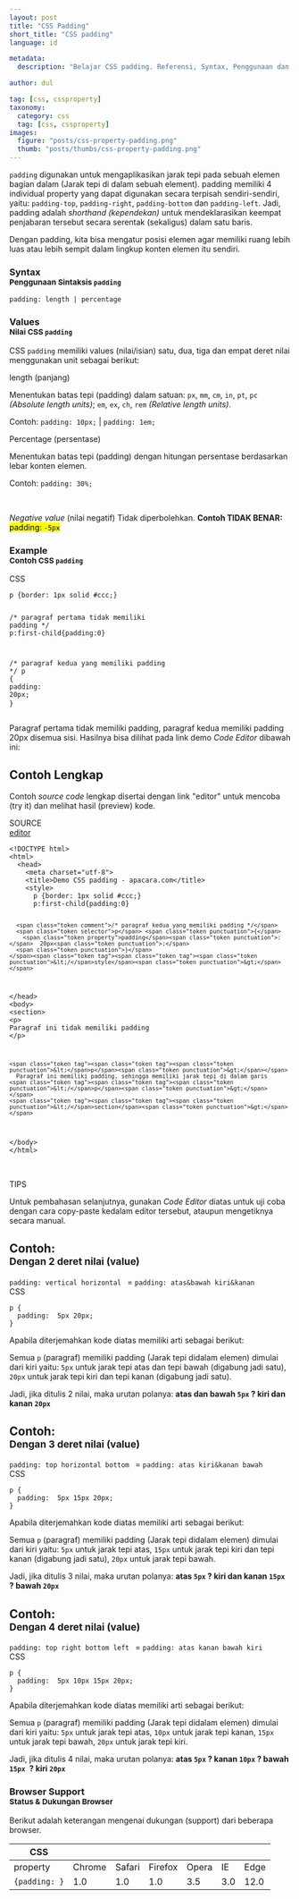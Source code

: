 ```yaml
---
layout: post
title: "CSS Padding"
short_title: "CSS padding"
language: id

metadata:
  description: "Belajar CSS padding. Referensi, Syntax, Penggunaan dan Penjelasan padding di dalam CSS. Panduan, tutorial  dan contoh CSS padding bahasa Indonesia"

author: dul  

tag: [css, cssproperty]
taxonomy:
  category: css
  tag: [css, cssproperty]
images:
  figure: "posts/css-property-padding.png"
  thumb: "posts/thumbs/css-property-padding.png"
---
```

<p>
<code>padding</code> digunakan untuk mengaplikasikan jarak tepi pada sebuah elemen bagian dalam (Jarak tepi di dalam sebuah element). padding memiliki 4 individual property yang dapat digunakan secara terpisah sendiri-sendiri, yaitu: <code>padding-top</code>, <code>padding-right</code>, <code>padding-bottom</code> dan <code>padding-left</code>. Jadi, padding adalah <em>shorthand (kependekan)</em> untuk mendeklarasikan keempat penjabaran tersebut secara serentak (sekaligus) dalam satu baris. </p>
<p>Dengan padding, kita bisa mengatur posisi elemen agar memiliki ruang lebih luas atau lebih sempit dalam lingkup konten elemen itu sendiri.
</p>
<section id="syntax">
    <h3 class="title-sub bd-danger bd-left bd-left-only">Syntax <br>
    <small>Penggunaan Sintaksis <code>padding</code></small>
    </h3>

<!-- syntax -->
<div class="icode itheme syntax">
<pre class="prettyprint highlight language-css"><code data-language="css" class=" inline language-css"><span class="token property">padding</span><span class="token punctuation">:</span> length | percentage</code>
</pre>
</div>
</section>
<section id="value">
<h3 class="title-sub bd-danger bd-left bd-left-only">Values <br>
<small>Nilai CSS <code>padding</code></small></h3>
<div class="dul-block">
<p>CSS <code>padding</code> memiliki values (nilai/isian) satu, dua, tiga dan empat deret nilai menggunakan unit sebagai berikut:</p>
<!-- VALUE -->
<div class="icard bg-gr3 bd-primary bd-top bd-top-only">
  <div class="icard-heading clearfix co-wh bg-gr2">
    <div class="icard-bar">
      <div class="icard-bar-left pull-left">
       <span class="co-bl">length (panjang)</span>
      </div>
    </div>
  </div>
  <div class="icard-body icode itheme">
  <p>Menentukan batas tepi (padding) dalam satuan: <code>px</code>, <code>mm</code>, <code>cm</code>, <code>in</code>, <code>pt</code>, <code>pc</code> <em>(Absolute length units)</em>; <code>em</code>, <code>ex</code>, <code>ch</code>, <code>rem</code> <em>(Relative length units)</em>.
  </p>
  </div>
  <div class="icard-footer clearfix bg-gr2 icode itheme">
<p>Contoh: <code>padding: 10px;</code> | <code>padding: 1em;</code> </p>
  </div>
</div>
<!-- VALUE -->
<div class="icard bg-gr3 bd-primary bd-top bd-top-only">
  <div class="icard-heading clearfix co-wh bg-gr2">
    <div class="icard-bar">
      <div class="icard-bar-left pull-left">
       <span class="co-bl">Percentage (persentase)</span>
      </div>
    </div>
  </div>
  <div class="icard-body icode itheme">
<p>Menentukan batas tepi (padding) dengan hitungan persentase berdasarkan lebar konten elemen.
</p>
  </div>
  <div class="icard-footer clearfix bg-gr2 icode itheme">
<p>Contoh: <code>padding: 30%;</code> </p>
  </div>
</div>
<br>
<div class="icard">
  <div class="icard-body bg-danger2">
 <p><em>Negative value</em> (nilai negatif) Tidak diperbolehkan. <strong>Contoh TIDAK BENAR: </strong> <mark>padding: <code>-5px</code></mark></p>
  </div>
</div>

</div>
</section>

<section id="example">
      <h3 class="title-sub bd-danger bd-left bd-left-only">Example<br>
    <small>Contoh CSS <code>padding</code></small>
  </h3>
    <div class="dul-block">
<!-- Contoh kode CSS-->
<div class="icard">
  <div class="icard-heading clearfix co-wh bg-tw">
    <div class="icard-bar">
      <div class="icard-bar-left pull-left">
        <i class="fa fa-css" aria-hidden="true"></i>
        <span>CSS</span>
      </div>
    </div>
  </div>
  <div class="icard-body icode itheme">
<pre class="prettyprint highlight max-height language-css"><code data-language="css" class=" language-css"><span class="token selector">p</span> <span class="token punctuation">{</span><span class="token property">border</span><span class="token punctuation">:</span> 1px solid #ccc<span class="token punctuation">;</span><span class="token punctuation">}</span>

<span class="token comment">/* paragraf pertama tidak memiliki padding */</span>
<span class="token selector">p:first-child</span><span class="token punctuation">{</span><span class="token property">padding</span><span class="token punctuation">:</span>0<span class="token punctuation">}</span>

<span class="token comment">/* paragraf kedua yang memiliki padding */</span>
<span class="token selector">p</span> <span class="token punctuation">{</span>
<span class="token property">padding</span><span class="token punctuation">:</span>  20px<span class="token punctuation">;</span>
<span class="token punctuation">}</span></code>
</pre>
  </div>
</div>
<p>
Paragraf pertama tidak memiliki padding, paragraf kedua memiliki padding 20px disemua sisi. Hasilnya bisa dilihat pada link demo <em>Code Editor</em> dibawah ini:
</p>
     </div>
</section>
<h2 class="title-sub bd-danger bd-left bd-left-only">Contoh Lengkap
</h2>
<p>Contoh <em>source code</em> lengkap disertai dengan link  &quot;editor&quot; untuk mencoba (try it) dan melihat hasil (preview) kode.</p>
<div class="icard">
  <div class="icard-heading clearfix co-wh bg-pi2">
    <div class="icard-bar">
      <div class="icard-bar-left pull-left">
        <i class="fa fa-html5" aria-hidden="true"></i>
        <span>SOURCE</span>
      </div>
      <div class="icard-bar-right pull-right">
        <a href="https://www.apacara.com/example/css/property/padding.html" target="_blank"><span>editor</span><i class="fa fa-external-link" role="button"></i></a>
      </div>
    </div>
  </div>
  <div class="icard-body icode itheme bg-gr3">
<pre class="prettyprint highlight max-height language-markup"><code data-language="html" class="inline  language-markup"><span class="token doctype">&lt;!DOCTYPE html&gt;</span>
<span class="token tag"><span class="token tag"><span class="token punctuation">&lt;</span>html</span><span class="token punctuation">&gt;</span></span>
  <span class="token tag"><span class="token tag"><span class="token punctuation">&lt;</span>head</span><span class="token punctuation">&gt;</span></span>
    <span class="token tag"><span class="token tag"><span class="token punctuation">&lt;</span>meta</span> <span class="token attr-name">charset</span><span class="token attr-value"><span class="token punctuation">=</span><span class="token punctuation">"</span>utf-8<span class="token punctuation">"</span></span><span class="token punctuation">&gt;</span></span>
    <span class="token tag"><span class="token tag"><span class="token punctuation">&lt;</span>title</span><span class="token punctuation">&gt;</span></span>Demo CSS padding - apacara.com<span class="token tag"><span class="token tag"><span class="token punctuation">&lt;/</span>title</span><span class="token punctuation">&gt;</span></span>
    <span class="token tag"><span class="token tag"><span class="token punctuation">&lt;</span>style</span><span class="token punctuation">&gt;</span></span><span class="token style language-css">
      <span class="token selector">p</span> <span class="token punctuation">{</span><span class="token property">border</span><span class="token punctuation">:</span> 1px solid #ccc<span class="token punctuation">;</span><span class="token punctuation">}</span>
      <span class="token selector">p:first-child</span><span class="token punctuation">{</span><span class="token property">padding</span><span class="token punctuation">:</span>0<span class="token punctuation">}</span>

      <span class="token comment">/* paragraf kedua yang memiliki padding */</span>
      <span class="token selector">p</span> <span class="token punctuation">{</span>
        <span class="token property">padding</span><span class="token punctuation">:</span>  20px<span class="token punctuation">;</span>
      <span class="token punctuation">}</span>
    </span><span class="token tag"><span class="token tag"><span class="token punctuation">&lt;/</span>style</span><span class="token punctuation">&gt;</span></span>
  <span class="token tag"><span class="token tag"><span class="token punctuation">&lt;/</span>head</span><span class="token punctuation">&gt;</span></span>
  <span class="token tag"><span class="token tag"><span class="token punctuation">&lt;</span>body</span><span class="token punctuation">&gt;</span></span>
    <span class="token tag"><span class="token tag"><span class="token punctuation">&lt;</span>section</span><span class="token punctuation">&gt;</span></span>
    <span class="token tag"><span class="token tag"><span class="token punctuation">&lt;</span>p</span><span class="token punctuation">&gt;</span></span>
      Paragraf ini tidak memiliki padding
    <span class="token tag"><span class="token tag"><span class="token punctuation">&lt;/</span>p</span><span class="token punctuation">&gt;</span></span>

    <span class="token tag"><span class="token tag"><span class="token punctuation">&lt;</span>p</span><span class="token punctuation">&gt;</span></span>
      Paragraf ini memiliki padding, sehingga memiliki jarak tepi di dalam garis
    <span class="token tag"><span class="token tag"><span class="token punctuation">&lt;/</span>p</span><span class="token punctuation">&gt;</span></span>
    <span class="token tag"><span class="token tag"><span class="token punctuation">&lt;/</span>section</span><span class="token punctuation">&gt;</span></span>
  <span class="token tag"><span class="token tag"><span class="token punctuation">&lt;/</span>body</span><span class="token punctuation">&gt;</span></span>
<span class="token tag"><span class="token tag"><span class="token punctuation">&lt;/</span>html</span><span class="token punctuation">&gt;</span></span></code>
</pre>
  </div>
</div>
<br>
<div class="icard">
  <div class="icard-heading clearfix co-wh bg-success">
    <div class="icard-bar bar-lg">
      <div class="icard-bar-left pull-left">
        <i class="fa fa-check-circle" aria-hidden="true"></i>
        <span>TIPS</span>
      </div>
    </div>
  </div>
  <div class="icard-body bg-success2">
<p class="uk-text-left">Untuk pembahasan selanjutnya, gunakan <em>Code Editor</em> diatas untuk uji coba dengan cara copy-paste kedalam editor tersebut, ataupun mengetiknya secara manual.</p>
  </div>
</div>

<div class="dul-block">
  <h2 class="title-sub bd-primary bd-left bd-left-only"><strong>Contoh: </strong><br><small>
<span class="text-info">Dengan 2 deret nilai (value)</span></small>
</h2>
<div>
<code>padding: vertical horizontal </code> = <code>padding: atas&amp;bawah kiri&amp;kanan</code>
</div>
<div class="icard">
  <div class="icard-heading clearfix co-wh bg-tw">
    <div class="icard-bar">
      <div class="icard-bar-left pull-left">
        <i class="fa fa-css" aria-hidden="true"></i>
        <span>CSS</span>
      </div>
    </div>
  </div>
  <div class="icard-body icode itheme">
<pre class="prettyprint highlight max-height language-css"><code data-language="css" class=" language-css"><span class="token selector">p</span> <span class="token punctuation">{</span>
  <span class="token property">padding</span><span class="token punctuation">:</span>  5px 20px<span class="token punctuation">;</span>
<span class="token punctuation">}</span></code>
</pre>
  </div>
</div>
<p>Apabila diterjemahkan kode diatas memiliki arti sebagai berikut:</p>
<p>Semua <code>p</code> (paragraf) memiliki padding (Jarak tepi didalam elemen) dimulai dari kiri yaitu: <code>5px</code> untuk jarak tepi atas dan tepi bawah (digabung jadi satu), <code>20px</code> untuk jarak tepi kiri dan tepi kanan (digabung jadi satu).</p>
<p class="dul-callout dul-callout-warning">Jadi, jika ditulis 2 nilai, maka urutan polanya: <strong class="text-danger">atas dan bawah <code>5px</code> ? kiri dan kanan <code>20px</code></strong>
</p>
</div>

<div class="dul-block">
  <h2 class="title-sub bd-primary bd-left bd-left-only"><strong>Contoh: </strong><br><small>
<span class="text-info">Dengan 3 deret nilai (value)</span></small>
</h2>
<div>
<code>padding: top horizontal bottom </code> = <code>padding: atas kiri&amp;kanan bawah </code>
</div>
<div class="icard">
  <div class="icard-heading clearfix co-wh bg-tw">
    <div class="icard-bar">
      <div class="icard-bar-left pull-left">
        <i class="fa fa-css" aria-hidden="true"></i>
        <span>CSS</span>
      </div>
     <!--  -->
    </div>
  </div>
  <div class="icard-body icode itheme">
<pre class="prettyprint highlight max-height language-css"><code data-language="css" class=" language-css"><span class="token selector">p</span> <span class="token punctuation">{</span>
  <span class="token property">padding</span><span class="token punctuation">:</span>  5px 15px 20px<span class="token punctuation">;</span>
<span class="token punctuation">}</span></code>
</pre>
  </div>
</div>
<p>Apabila diterjemahkan kode diatas memiliki arti sebagai berikut:</p>
<p>Semua <code>p</code> (paragraf) memiliki padding (Jarak tepi didalam elemen) dimulai dari kiri yaitu: <code>5px</code> untuk jarak tepi atas, <code>15px</code> untuk jarak tepi kiri dan tepi kanan (digabung jadi satu), <code>20px</code> untuk jarak tepi bawah. </p>
<p class="dul-callout dul-callout-warning">Jadi, jika ditulis 3 nilai, maka urutan polanya: <strong class="text-danger">atas <code>5px</code> ? kiri dan kanan <code>15px</code> ? bawah <code>20px </code></strong>
</p>
</div>
<div class="dul-block">
  <h2 class="title-sub bd-primary bd-left bd-left-only"><strong>Contoh: </strong><br><small>
<span class="text-info">Dengan 4 deret nilai (value)</span></small>
</h2>
<div>
<code>padding: top right bottom left </code> = <code>padding: atas kanan bawah kiri </code>
</div>
<div class="icard">
  <div class="icard-heading clearfix co-wh bg-tw">
    <div class="icard-bar">
      <div class="icard-bar-left pull-left">
        <i class="fa fa-css" aria-hidden="true"></i>
        <span>CSS</span>
      </div>
     <!--  -->
    </div>
  </div>
  <div class="icard-body icode itheme">
<pre class="prettyprint highlight max-height language-css"><code data-language="css" class=" language-css"><span class="token selector">p</span> <span class="token punctuation">{</span>
  <span class="token property">padding</span><span class="token punctuation">:</span>  5px 10px 15px 20px<span class="token punctuation">;</span>
<span class="token punctuation">}</span></code>
</pre>
  </div>
</div>
<p>Apabila diterjemahkan kode diatas memiliki arti sebagai berikut:</p>
<p>Semua <code>p</code> (paragraf) memiliki padding (Jarak tepi didalam elemen) dimulai dari kiri yaitu: <code>5px</code> untuk jarak tepi atas, <code>10px</code> untuk jarak tepi kanan, <code>15px</code> untuk jarak tepi bawah, <code>20px</code> untuk jarak tepi kiri. </p>
<p class="dul-callout dul-callout-warning">Jadi, jika ditulis 4 nilai, maka urutan polanya: <strong class="text-danger">atas <code>5px</code> ? kanan <code>10px</code> ? bawah <code>15px </code>? kiri <code>20px</code></strong>
</p>
</div>

<!-- Article Aside -->

<!-- Browser Support -->
<aside id="browser">
<h3 class="title-sub bd-danger bd-left bd-left-only">Browser Support <br>
  <small>Status &amp; Dukungan Browser </small>
</h3>
<p>Berikut adalah keterangan mengenai dukungan (support) dari beberapa browser.</p>
<div class="table-responsive uk-overflow-container">
  <table class="table uk-table uk-table-striped uk-table-bordered uk-text-nowrap full-width">
        <thead>
          <tr>
            <th>CSS</th>
            <th title="Chrome"><i class="fa fa-chrome fa-lg"></i></th>
            <th title="Safari"><i class="fa fa-safari fa-lg"></i></th>
            <th title="Firefox"><i class="fa fa-firefox fa-lg"></i></th>
            <th title="Opera"><i class="fa fa-opera fa-lg"></i></th>
            <th title="Internet Explorer"><i class="fa fa-internet-explorer fa-lg"></i></th>
            <th title="Internet Explorer"><i class="uk-icon-edge fa-lg"></i></th>
          </tr>
        </thead>
        <tbody>
          <tr>
            <td>property</td>
            <td>Chrome</td>
            <td>Safari</td>
            <td>Firefox</td>
            <td>Opera</td>
            <td>IE</td>
            <td>Edge</td>
          </tr>
          <tr>
            <td><code>{padding: }</code></td>
            <td class="success">1.0</td>
            <td class="success">1.0</td>
            <td class="success">1.0</td>
            <td class="success">3.5</td>
            <td class="success">3.0</td>
            <td class="success">12.0</td>
          </tr>
        </tbody>
  </table>
</div>
</aside>